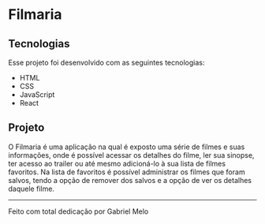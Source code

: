 # Filmaria

## Tecnologias

Esse projeto foi desenvolvido com as seguintes tecnologias:
- HTML
- CSS
- JavaScript
- React

## Projeto

O Filmaria é uma aplicação na qual é exposto uma série de filmes e suas informações, onde é possível acessar os detalhes do filme, ler sua sinopse, ter acesso ao trailer ou até mesmo adicioná-lo à sua lista de filmes favoritos. Na lista de favoritos é possível administrar os filmes que foram salvos, tendo a opção de remover dos salvos e a opção de ver os detalhes daquele filme.

---

Feito com total dedicação por Gabriel Melo
